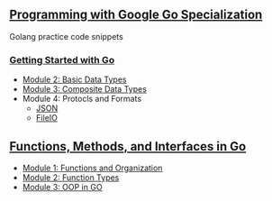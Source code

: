 ## [Programming with Google Go Specialization](https://www.coursera.org/specializations/google-golang)

Golang practice code snippets

### [Getting Started with Go](https://www.coursera.org/learn/golang-getting-started?specialization=google-golang)

* [Module 2: Basic Data Types](/findian/findian.go)
* [Module 3: Composite Data Types](/slice/slice.go)
* Module 4: Protocls and Formats
    - [JSON](/makejson/makejson.go)
    - [FileIO](/read/read.go) 


## [Functions, Methods, and Interfaces in Go](https://www.coursera.org/learn/golang-functions-methods)

* [Module 1: Functions and Organization](/bubblesort/bubblesort.go)
* [Module 2: Function Types](/displacement/displacement.go)
* [Module 3: OOP in GO](/animals/animals.go)